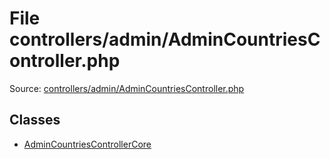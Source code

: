 File controllers/admin/AdminCountriesController.php
=========

Source: [controllers/admin/AdminCountriesController.php](https://github.com/PrestaShop/PrestaShop/blob/1.6.0.6/controllers/admin/AdminCountriesController.php)


Classes
-------

* [AdminCountriesControllerCore](class.AdminCountriesControllerCore.md)


